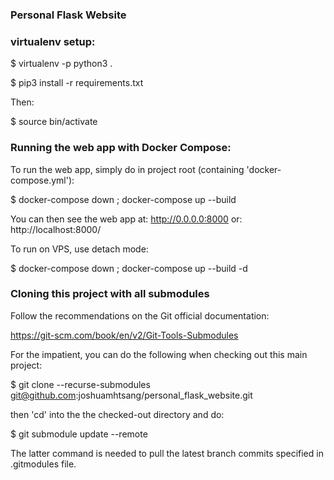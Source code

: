 ### Personal Flask Website

### virtualenv setup:

$ virtualenv -p python3 .

$ pip3 install -r requirements.txt

Then:

$ source bin/activate


### Running the web app with Docker Compose:

To run the web app, simply do in project root (containing 'docker-compose.yml'):

$ docker-compose down ; docker-compose up --build

You can then see the web app at:
http://0.0.0.0:8000
or:
http://localhost:8000/

To run on VPS, use detach mode:

$ docker-compose down ; docker-compose up --build -d


### Cloning this project with all submodules

Follow the recommendations on the Git official documentation:

https://git-scm.com/book/en/v2/Git-Tools-Submodules

For the impatient, you can do the following when checking
out this main project:

$ git clone --recurse-submodules git@github.com:joshuamhtsang/personal_flask_website.git

then 'cd' into the the checked-out directory and do: 

$ git submodule update --remote

The latter command is needed to pull the latest branch commits specified in
.gitmodules file.

